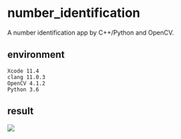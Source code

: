 # number_identification
A number identification app by C++/Python and OpenCV.
## environment
    Xcode 11.4
    clang 11.0.3
    OpenCV 4.1.2
    Python 3.6
## result
![](https://github.com/Loow-Teech/number_identification/blob/master/results.png)
